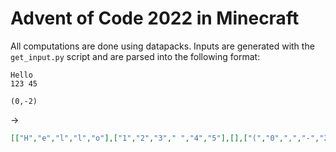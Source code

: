 # Advent of Code 2022 in Minecraft

All computations are done using datapacks. Inputs are generated with the `get_input.py` script and are parsed into the following format:

```
Hello
123 45

(0,-2)
```
->
```json
[["H","e","l","l","o"],["1","2","3"," ","4","5"],[],["(","0",",","-","2",")"]]
```
